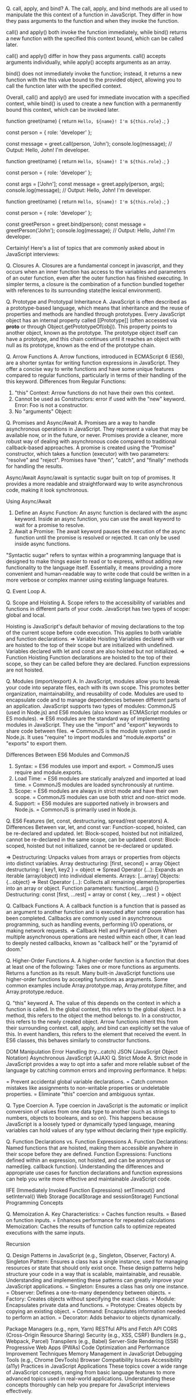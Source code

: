 Q. call, apply, and bind?
A. The call, apply, and bind methods are all used to manipulate the this context of a function in JavaScript. They differ in how they pass arguments to the function and when they invoke the function.

call() and apply() both invoke the function immediately, while bind() returns a new function with the specified this context bound, which can be called later.

call() and apply() differ in how they pass arguments. call() accepts arguments individually, while apply() accepts arguments as an array.

bind() does not immediately invoke the function; instead, it returns a new function with the this value bound to the provided object, allowing you to call the function later with the specified context.

Overall, call() and apply() are used for immediate invocation with a specified context, while bind() is used to create a new function with a permanently bound this context, which can be invoked later.
<!-- Call -->
function greet(name) {
  return `Hello, ${name}! I'm ${this.role}.`;
}

const person = { role: 'developer' };

const message = greet.call(person, 'John');
console.log(message); // Output: Hello, John! I'm developer.

<!-- Apply -->
function greet(name) {
  return `Hello, ${name}! I'm ${this.role}.`;
}

const person = { role: 'developer' };

const args = ['John'];
const message = greet.apply(person, args);
console.log(message); // Output: Hello, John! I'm developer.

<!-- Bind -->
function greet(name) {
  return `Hello, ${name}! I'm ${this.role}.`;
}

const person = { role: 'developer' };

const greetPerson = greet.bind(person);
const message = greetPerson('John');
console.log(message); // Output: Hello, John! I'm developer.

Certainly! Here's a list of topics that are commonly asked about in JavaScript interviews:

Q. Closures
A. Closures are a fundamental concept in javascript, and they occurs when an inner function has access to the variables and parameters of an outer function, even after the outer function has finished executing. In simpler terms, a closure is the combination of a function bundled together with references to its surrounding state(the lexical environment).

Q. Prototype and Prototypal Inheritance
A. JavaScript is often described as a prototype-based     language, which means that inheritance and the reuse of  properties and methods are handled through prototypes.
 Every JavaScript object has an internal property called [[Prototype]] (often accessed via __proto__ or through Object.getPrototypeOf(obj)). This property points to another object, known as the prototype. The prototype object itself can have a prototype, and this chain continues until it reaches an object with null as its prototype, known as the end of the prototype chain.

Q. Arrow Functions
A. Arrow functions, introduced in ECMAScript 6 (ES6), are a shorter syntax for writing function expressions in JavaScript. They offer a concise way to write functions and have some unique features compared to regular functions, particularly in terms of their handling of the this keyword.
 Differences from Regular Functions: 
 1. "this" Context: Arrow functions do not have their own this context.
 2. Cannot be used as Constructors: error if used with the "new" keyword. Error: Foo is not a constructor.
 3. No "arguments" Object:


Q. Promises and Async/Await
A. Promises are a way to handle asynchronous operations in JavaScript. They represent a value that may be available now, or in the future, or never. Promises provide a cleaner, more robust way of dealing with asynchronous code compared to traditional callback-based approaches.
 A promise is created using the "Promise" constructor, which takes a function (executor) with two parameters: "resolve" and "reject".
 Promises have "then", "catch", and "finally" methods for handling the results.

 Async/Await
 Async/await is syntactic sugar built on top of promises. It provides a more readable and straightforward way to write asynchronous code, making it look synchronous.

 Using Async/Await
 1. Define an Async Function:
 An async function is declared with the async keyword. Inside an async function, you can use the await keyword to wait for a promise to resolve.
 2. Await a Promise:
 The await keyword pauses the execution of the async function until the promise is resolved or rejected. It can only be used inside async functions.

 "Syntactic sugar" refers to syntax within a programming language that is designed to make things easier to read or to express, without adding new functionality to the language itself. Essentially, it means providing a more convenient and human-readable way to write code that could be written in a more verbose or complex manner using existing language features.


Q. Event Loop
A. 


Q. Scope and Hoisting
A. Scope refers to the accessibility of variables and functions in different parts of your code. JavaScript has two types of scope: global and local.

 Hoisting is JavaScript's default behavior of moving declarations to the top of the current scope before code execution. This applies to both variable and function declarations.
 => Variable Hoisting
 Variables declared with var are hoisted to the top of their scope but are initialized with undefined. Variables declared with let and const are also hoisted but not initialized.
 => Function Hoisting
 Function declarations are hoisted to the top of their scope, so they can be called before they are declared. Function expressions are not hoisted.


Q. Modules (import/export)
A. In JavaScript, modules allow you to break your code into separate files, each with its own scope. This promotes better organization, maintainability, and reusability of code. Modules are used to encapsulate code and to manage dependencies between different parts of an application. JavaScript supports two types of modules: CommonJS (used in Node.js) and ES6 modules (also known as ECMAScript modules or ES modules).
 => ES6 modules are the standard way of implementing modules in JavaScript. They use the "import" and "export" keywords to share code between files.
 => CommonJS is the module system used in Node.js. It uses "require" to import modules and "module.exports" or "exports" to export them.

Differences Between ES6 Modules and CommonJS
1. Syntax:
 = ES6 modules use import and export.
 = CommonJS uses require and module.exports.
2. Load Time:
 = ES6 modules are statically analyzed and imported at load time.
 = CommonJS modules are loaded synchronously at runtime.
3. Scope:
 = ES6 modules are always in strict mode and have their own scope.
 = CommonJS modules can use both strict and non-strict mode.
4. Support:
 = ES6 modules are supported natively in browsers and Node.js.
 = CommonJS is primarily used in Node.js.

Q. ES6 Features (let, const, destructuring, spread/rest operators)
A. Differences Between var, let, and const
  var: Function-scoped, hoisted, can be re-declared and updated.
  let: Block-scoped, hoisted but not initialized, cannot be re-declared in the same scope, can be updated.
  const: Block-scoped, hoisted but not initialized, cannot be re-declared or updated.

  => Destructuring: Unpacks values from arrays or properties from objects into distinct variables.
   Array destructuring: [first, second] = array
   Object destructuring: { key1, key2 } = object
  => Spread Operator (...): Expands an iterable (array/object) into individual elements.
    Arrays: [...array]
    Objects: {...object}
  => Rest Operator (...): Collects all remaining elements/properties into an array or object.
   Function parameters: function(...args) {}
   Destructuring: const [first, ...rest] = array or const { key, ...rest } = object

  
Q. Callback Functions
A. A callback function is a function that is passed as an argument to another function and is executed after some operation has been completed. Callbacks are commonly used in asynchronous programming, such as handling events, performing I/O operations, or making network requests.
 => Callback Hell and Pyramid of Doom
  When multiple asynchronous operations are nested within each other, it can lead to deeply nested callbacks, known as "callback hell" or the "pyramid of doom."

Q. Higher-Order Functions
A. A higher-order function is a function that does at least one of the following:
 Takes one or more functions as arguments.
 Returns a function as its result.
 Many built-in JavaScript functions use higher-order functions by accepting functions as arguments. Some common examples include Array.prototype.map, Array.prototype.filter, and Array.prototype.reduce.

Q. "this" keyword
A. The value of this depends on the context in which a function is called.
In the global context, this refers to the global object.
In a method, this refers to the object the method belongs to.
In a constructor, this refers to the newly created object.
Arrow functions inherit this from their surrounding context.
call, apply, and bind can explicitly set the value of this.
In event handlers, this refers to the element that received the event.
In ES6 classes, this behaves similarly to constructor functions.

DOM Manipulation
Error Handling (try...catch)
JSON (JavaScript Object Notation)
Asynchronous JavaScript (AJAX)
Q. Strict Mode
A. Strict mode in JavaScript provides a way to opt into a safer and more reliable subset of the language by catching common errors and improving performance. It helps:

= Prevent accidental global variable declarations.
= Catch common mistakes like assignments to non-writable properties or undeletable properties.
= Eliminate "this" coercion and ambiguous syntax.

Q. Type Coercion
A. Type coercion in JavaScript is the automatic or implicit conversion of values from one data type to another (such as strings to numbers, objects to booleans, and so on). This happens because JavaScript is a loosely typed or dynamically typed language, meaning variables can hold values of any type without declaring their type explicitly.

Q. Function Declarations vs. Function Expressions
A. Function Declarations: Named functions that are hoisted, making them accessible anywhere in their scope before they are defined.
Function Expressions: Functions defined within an expression, not hoisted, and can be anonymous or named(eg. callback function).
Understanding the differences and appropriate use cases for function declarations and function expressions can help you write more effective and maintainable JavaScript code.

IIFE (Immediately Invoked Function Expressions)
setTimeout() and setInterval()
Web Storage (localStorage and sessionStorage)
Functional Programming Concepts

Q. Memoization
A. Key Characteristics:
= Caches function results.
= Based on function inputs.
= Enhances performance for repeated calculations
Memoization: Caches the results of function calls to optimize repeated executions with the same inputs.

Recursion

Q. Design Patterns in JavaScript (e.g., Singleton, Observer, Factory)
A. Singleton Pattern: Ensures a class has a single instance, used for managing resources or state that should only exist once.
 These design patterns help structure your code in a way that is scalable, maintainable, and reusable. Understanding and implementing these patterns can greatly improve your JavaScript applications.
 = Singleton: Ensures a class has only one instance.
 = Observer: Defines a one-to-many dependency between objects.
 = Factory: Creates objects without specifying the exact class.
 = Module: Encapsulates private data and functions.
 = Prototype: Creates objects by copying an existing object.
 = Command: Encapsulates information needed to perform an action.
 = Decorator: Adds behavior to objects dynamically.


Package Managers (e.g., npm, Yarn)
RESTful APIs and Fetch API
CORS (Cross-Origin Resource Sharing)
Security (e.g., XSS, CSRF)
Bundlers (e.g., Webpack, Parcel)
Transpilers (e.g., Babel)
Server-Side Rendering (SSR)
Progressive Web Apps (PWAs)
Code Optimization and Performance Improvement Techniques
Memory Management in JavaScript
Debugging Tools (e.g., Chrome DevTools)
Browser Compatibility Issues
Accessibility (a11y) Practices in JavaScript Applications
These topics cover a wide range of JavaScript concepts, ranging from basic language features to more advanced topics used in real-world applications. Understanding these concepts thoroughly can help you prepare for JavaScript interviews effectively.

